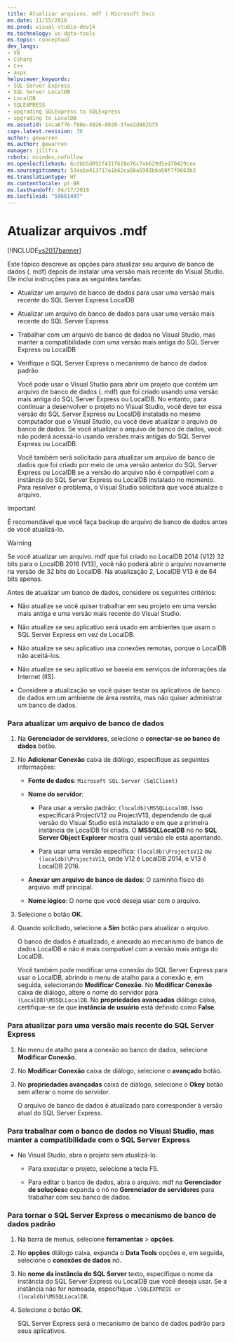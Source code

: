 ```yaml
---
title: Atualizar arquivos. mdf | Microsoft Docs
ms.date: 11/15/2016
ms.prod: visual-studio-dev14
ms.technology: vs-data-tools
ms.topic: conceptual
dev_langs:
- VB
- CSharp
- C++
- aspx
helpviewer_keywords:
- SQL Server Express
- SQL Server LocalDB
- LocalDB
- SQLEXPRESS
- upgrading SQLExpress to SQLExpress
- upgrading to LocalDB
ms.assetid: 14ca6f76-f80e-4926-8020-3fee2d802b75
caps.latest.revision: 36
author: gewarren
ms.author: gewarren
manager: jillfra
robots: noindex,nofollow
ms.openlocfilehash: 6cdbb5d092f431f628e76c7ab629d5ed70429cee
ms.sourcegitcommit: 53aa5a413717a1b62ca56a5983b6a50f7f0663b3
ms.translationtype: HT
ms.contentlocale: pt-BR
ms.lasthandoff: 04/17/2019
ms.locfileid: "59661497"
---
```

# <a name="upgrade-mdf-files"></a>Atualizar arquivos .mdf
[!INCLUDE[vs2017banner](../includes/vs2017banner.md)]

Este tópico descreve as opções para atualizar seu arquivo de banco de dados (. mdf) depois de instalar uma versão mais recente do Visual Studio. Ele inclui instruções para as seguintes tarefas:  
  
- Atualizar um arquivo de banco de dados para usar uma versão mais recente do SQL Server Express LocalDB  
  
- Atualizar um arquivo de banco de dados para usar uma versão mais recente do SQL Server Express  
  
- Trabalhar com um arquivo de banco de dados no Visual Studio, mas manter a compatibilidade com uma versão mais antiga do SQL Server Express ou LocalDB  
  
- Verifique o SQL Server Express o mecanismo de banco de dados padrão  
  
  Você pode usar o Visual Studio para abrir um projeto que contém um arquivo de banco de dados (. mdf) que foi criado usando uma versão mais antiga do SQL Server Express ou LocalDB. No entanto, para continuar a desenvolver o projeto no Visual Studio, você deve ter essa versão do SQL Server Express ou LocalDB instalada no mesmo computador que o Visual Studio, ou você deve atualizar o arquivo de banco de dados. Se você atualizar o arquivo de banco de dados, você não poderá acessá-lo usando versões mais antigas do SQL Server Express ou LocalDB.  
  
  Você também será solicitado para atualizar um arquivo de banco de dados que foi criado por meio de uma versão anterior do SQL Server Express ou LocalDB se a versão do arquivo não é compatível com a instância do SQL Server Express ou LocalDB instalado no momento. Para resolver o problema, o Visual Studio solicitará que você atualize o arquivo.  
  
> [!IMPORTANT]
>  É recomendável que você faça backup do arquivo de banco de dados antes de você atualizá-lo.  
  
> [!WARNING]
>  Se você atualizar um arquivo. mdf que foi criado no LocalDB 2014 (V12) 32 bits para o LocalDB 2016 (V13), você não poderá abrir o arquivo novamente na versão de 32 bits do LocalDB.  Na atualização 2, LocalDB V13 é de 64 bits apenas.  
  
 Antes de atualizar um banco de dados, considere os seguintes critérios:  
  
-   Não atualize se você quiser trabalhar em seu projeto em uma versão mais antiga e uma versão mais recente do Visual Studio.  
  
-   Não atualize se seu aplicativo será usado em ambientes que usam o SQL Server Express em vez de LocalDB.  
  
-   Não atualize se seu aplicativo usa conexões remotas, porque o LocalDB não aceitá-los.  
  
-   Não atualize se seu aplicativo se baseia em serviços de informações da Internet (IIS).  
  
-   Considere a atualização se você quiser testar os aplicativos de banco de dados em um ambiente de área restrita, mas não quiser administrar um banco de dados.  
  
### <a name="to-upgrade-a-database-file"></a>Para atualizar um arquivo de banco de dados  
  
1. Na **Gerenciador de servidores**, selecione o **conectar-se ao banco de dados** botão.  
  
2. No **Adicionar Conexão** caixa de diálogo, especifique as seguintes informações:  
  
   -   **Fonte de dados**: `Microsoft SQL Server (SqlClient)`  
  
   -   **Nome do servidor**:  
  
       -   Para usar a versão padrão: `(localdb)\MSSQLLocalDB`.  Isso especificará ProjectV12 ou ProjectV13, dependendo de qual versão do Visual Studio está instalado e em que a primeira instância de LocalDB foi criada. O **MSSQLLocalDB** nó no **SQL Server Object Explorer** mostra qual versão ele está apontando.  
  
       -   Para usar uma versão específica: `(localdb)\ProjectsV12` ou `(localdb)\ProjectsV13`, onde V12 é LocalDB 2014, e V13 é LocalDB 2016.  
  
   -   **Anexar um arquivo de banco de dados**: O caminho físico do arquivo. mdf principal.  
  
   -   **Nome lógico**: O nome que você deseja usar com o arquivo.  
  
3. Selecione o botão **OK**.  
  
4. Quando solicitado, selecione a **Sim** botão para atualizar o arquivo.  
  
   O banco de dados é atualizado, é anexado ao mecanismo de banco de dados LocalDB e não é mais compatível com a versão mais antiga do LocalDB.  
  
   Você também pode modificar uma conexão do SQL Server Express para usar o LocalDB, abrindo o menu de atalho para a conexão e, em seguida, selecionando **Modificar Conexão**. No **Modificar Conexão** caixa de diálogo, altere o nome do servidor para `(LocalDB)\MSSQLLocalDB`. No **propriedades avançadas** diálogo caixa, certifique-se de que **instância de usuário** está definido como **False**.  
  
### <a name="to-upgrade-to-a-newer-version-of-sql-server-express"></a>Para atualizar para uma versão mais recente do SQL Server Express  
  
1. No menu de atalho para a conexão ao banco de dados, selecione **Modificar Conexão**.  
  
2. No **Modificar Conexão** caixa de diálogo, selecione o **avançado** botão.  
  
3. No **propriedades avançadas** caixa de diálogo, selecione o **Okey** botão sem alterar o nome do servidor.  
  
   O arquivo de banco de dados é atualizado para corresponder à versão atual do SQL Server Express.  
  
### <a name="to-work-with-the-database-in-visual-studio-but-retain-compatibility-with-sql-server-express"></a>Para trabalhar com o banco de dados no Visual Studio, mas manter a compatibilidade com o SQL Server Express  
  
-   No Visual Studio, abra o projeto sem atualizá-lo.  
  
    -   Para executar o projeto, selecione a tecla F5.  
  
    -   Para editar o banco de dados, abra o arquivo. mdf na **Gerenciador de soluções**e expanda o nó no **Gerenciador de servidores** para trabalhar com seu banco de dados.  
  
### <a name="to-make-sql-server-express-the-default-database-engine"></a>Para tornar o SQL Server Express o mecanismo de banco de dados padrão  
  
1. Na barra de menus, selecione **ferramentas** > **opções**.  
  
2. No **opções** diálogo caixa, expanda o **Data Tools** opções e, em seguida, selecione o **conexões de dados** nó.  
  
3. No **nome da instância do SQL Server** texto, especifique o nome da instância do SQL Server Express ou LocalDB que você deseja usar. Se a instância não for nomeada, especifique `.\SQLEXPRESS or (localdb)\MSSQLLocalDB`.  
  
4. Selecione o botão **OK**.  
  
   SQL Server Express será o mecanismo de banco de dados padrão para seus aplicativos.  